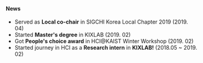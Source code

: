 #### News
- Served as **Local co-chair** in SIGCHI Korea Local Chapter 2019 (2019. 04)
- Started **Master's degree** in KIXLAB (2019. 02)
- Got **People's choice award** in HCI@KAIST Winter Workshop (2019. 02)
- Started journey in HCI as a **Research intern** in **KIXLAB!** (2018.05 ~ 2019. 02)
